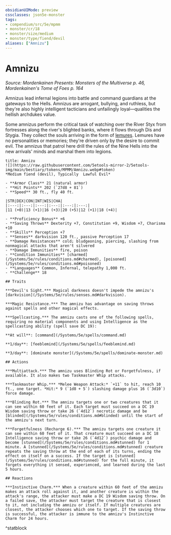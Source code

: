 ```yaml
---
obsidianUIMode: preview
cssclasses: json5e-monster
tags:
- compendium/src/5e/mpmm
- monster/cr/18
- monster/size/medium
- monster/type/fiend/devil
aliases: ["Amnizu"]
---
```

# Amnizu
*Source: Mordenkainen Presents: Monsters of the Multiverse p. 46, Mordenkainen's Tome of Foes p. 164*  

Amnizus lead infernal legions into battle and command guardians at the gateways to the Hells. Amnizus are arrogant, bullying, and ruthless, but they're also highly intelligent tacticians and unfailingly loyal—qualities the hellish archdukes value.

Some amnizus perform the critical task of watching over the River Styx from fortresses along the river's blighted banks, where it flows through Dis and Stygia. They collect the souls arriving in the form of [lemures](/Systems/5e/bestiary/fiend/lemure.md). Lemures have no personalities or memories; they're driven only by the desire to commit evil. The amnizus that patrol here drill the rules of the Nine Hells into the new arrivals' minds and marshal them into legions.

```ad-statblock
title: Amnizu
![](https://raw.githubusercontent.com/5etools-mirror-2/5etools-img/main/bestiary/tokens/MPMM/Amnizu.webp#token)
*Medium fiend (devil), Typically  Lawful Evil*

- **Armor Class** 21 (natural armor)
- **Hit Points** 202 (`27d8 + 81`)
- **Speed** 30 ft., fly 40 ft.

|STR|DEX|CON|INT|WIS|CHA|
|:---:|:---:|:---:|:---:|:---:|:---:|
|11 (+0)|13 (+1)|16 (+3)|20 (+5)|12 (+1)|18 (+4)|

- **Proficiency Bonus** +6
- **Saving Throws** Dexterity +7, Constitution +9, Wisdom +7, Charisma +10
- **Skills** Perception +7
- **Senses** darkvision 120 ft., passive Perception 17
- **Damage Resistances** cold; bludgeoning, piercing, slashing from nonmagical attacks that aren't silvered
- **Damage Immunities** fire, poison
- **Condition Immunities** [charmed](/Systems/5e/rules/conditions.md#charmed), [poisoned](/Systems/5e/rules/conditions.md#poisoned)
- **Languages** Common, Infernal, telepathy 1,000 ft.
- **Challenge** 18

## Traits

***Devil's Sight.*** Magical darkness doesn't impede the amnizu's [darkvision](/Systems/5e/rules/senses.md#darkvision).

***Magic Resistance.*** The amnizu has advantage on saving throws against spells and other magical effects.

***Spellcasting.*** The amnizu casts one of the following spells, requiring no material components and using Intelligence as the spellcasting ability (spell save DC 19):

**At will**: [command](/Systems/5e/spells/command.md)

**1/day**: [feeblemind](/Systems/5e/spells/feeblemind.md)

**3/day**: [dominate monster](/Systems/5e/spells/dominate-monster.md)

## Actions

***Multiattack.*** The amnizu uses Blinding Rot or Forgetfulness, if available. It also makes two Taskmaster Whip attacks.

***Taskmaster Whip.*** *Melee Weapon Attack:* `+11` to hit, reach 10 ft., one target. *Hit:* 9 (`1d8 + 5`) slashing damage plus 16 (`3d10`) force damage.

***Blinding Rot.*** The amnizu targets one or two creatures that it can see within 60 feet of it. Each target must succeed on a DC 19 Wisdom saving throw or take 26 (`4d12`) necrotic damage and be [blinded](/Systems/5e/rules/conditions.md#blinded) until the start of the amnizu's next turn.

***Forgetfulness (Recharge 6).*** The amnizu targets one creature it can see within 60 feet of it. That creature must succeed on a DC 18 Intelligence saving throw or take 26 (`4d12`) psychic damage and become [stunned](/Systems/5e/rules/conditions.md#stunned) for 1 minute. A [stunned](/Systems/5e/rules/conditions.md#stunned) creature repeats the saving throw at the end of each of its turns, ending the effect on itself on a success. If the target is [stunned](/Systems/5e/rules/conditions.md#stunned) for the full minute, it forgets everything it sensed, experienced, and learned during the last 5 hours.

## Reactions

***Instinctive Charm.*** When a creature within 60 feet of the amnizu makes an attack roll against it, and another creature is within the attack's range, the attacker must make a DC 19 Wisdom saving throw. On a failed save, the attacker must target the creature that is closest to it, not including the amnizu or itself. If multiple creatures are closest, the attacker chooses which one to target. If the saving throw is successful, the attacker is immune to the amnizu's Instinctive Charm for 24 hours.
```
^statblock